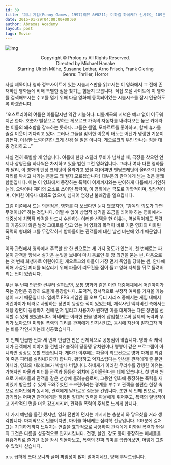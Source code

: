 ```yaml
---
id: 39
title: '퍼니 게임(Funny Games, 1997)리뷰 &#8211; 미하엘 하네케가 선사하는 109분의 가시방석'
date: 2015-01-29T04:00:00+00:00
author: Abraxas Academy
layout: post
tags: Movie
---
```



![img](https://farm5.staticflickr.com/4624/39037895744_bd003b770c_z.jpg)

<center>Copyright © Prolog.rs All Rights Reserved.</center>



<center>Directed by Michael Hanake</center>



<center>Starring Ulrich Mühe, Susanne Lothar, Arno Frisch, Frank Giering</center>



<center>Genre: Thriller, Horror</center>

사실 제목이나 영화 정보사이트에 있는 시놉시스만을 읽고서는 이 영화에서 그 전에 존재하던 영화들에 비해 특별한 점을 찾기는 힘들지 모릅니다. 직접 포털 사이트에 이 영화를 검색해보시는 수고를 덜기 위해 다음 영화에 등록되어있는 시놉시스를 잠시 인용하도록 하겠습니다.

“오스트리아의 여름은 아름답지만 약간 서늘하다. 티롤계곡의 저녁은 예고 없이 어두워지곤 한다. 호숫가 별장으로 향하는 게오르크 가족의 자동차를 내려다보는 높은 카메라는 이들의 왜소함을 강조하는 듯하다. 그들은 헨델, 모차르트를 좋아하고, 함께 휴가를 즐길 이웃이 기다리고 있다. 그러나 그들을 맞이한 이웃의 태도는 어딘가 냉랭한 기운이 감돈다. 이상한 느낌이지만 크게 신경 쓸 일은 아니다. 게오르크의 부인 안나는 짐을 대충 정리하고 ..”



사실 전혀 특별할 게 없습니다. 여름에 한창 스릴러 무비가 넘쳐날 때, 극장을 찾으면 언제나 상영관을 하나씩은 차지하고 있을 법한 그런 영화입니다. 그러나 여타 다른 영화들과 달리, 이 영화의 엔딩 크레딧이 올라가고 있을 때(어쩌면 엔딩크레딧이 올라가기 전에 자리를 박차고 나가는 분들도 꽤 될지 모르겠습니다) 대부분의 관객에게 남는 것은 불쾌함뿐입니다. 이는 이 영화에서 등장하는 폭력이 이제까지와는 판이하게 다름에서 기인하는데, 오락이나 재미의 요소로 쓰이던 폭력이, 이 영화에선 극도로 가학적이며, 일방적이며, 어떠한 이유나 대의도 없으며, 심지어 엄청난 불쾌감을 일으킵니다.

그럼 이쯤에서 드는 의문점은, 영화를 다 보셨다면 눈치 챘겠지만, “감독의 의도가 과연 무엇이냐?” 하는 것입니다. 어쩔 수 없이 상업적 성격을 조금을 띄어야 하는 영화에서- 대중성에 치명적 타격을 반드시 수반하는 이러한 선택을 한 이유는, 역설적이게도 폭력의 가공되지 않은 날것 그대로를 담고 있는 이 영화의 목적이 바로 기존 영화의 미화된 폭력의 형태와 그를 무감각하게 받아들이는 관객들에 대한 날선 비판에 있기 때문입니다.

이와 관련해서 영화에서 주목할 만 한 씬으로는 세 가지 정도가 있는데, 첫 번째로는 파울이 관객을 향해서 살가운 눈빛을 보내며 마치 동료인 듯 양 의견을 묻는 씬, 다음으로는 첫 번째 희생자로 어린아이인 게오르크의 아들이 가장 먼저 죽임을 당하는 씬, 안나에 의해 사살된 피터를 되살리기 위해 파울이 리모컨을 집어 들고 영화 자체를 뒤로 돌려버리는 씬이 있습니다.

우선 두 번째 언급한 씬부터 살펴보면, 보통 영화와 같은 이런 대중매체에서 어린아이가 죽는 장면은 굉장히 드물게 등장합니다. 도덕적, 정서적으로 부정적 여파를 가져올 가능성이 크기 때문입니다. 일례로 FPS 게임인 콜 오브 듀티 시리즈 중에서는 게임 내에서 어린아이가 테러로 사망하는 장면이 등장한 적이 있었는데, 제작사인 액티비전 측에서는 해당 장면이 등장하기 전에 먼저 알리고 사용자가 원하면 이를 대체하는 다른 장면을 선택할 수 있게 했었습니다. 하네케는 이러한 씬을 영화에 삽입함으로써 실제의 폭력과 우리가 보아오던 미화된 폭력의 괴리를 관객에게 인지시키고, 동시에 자신이 말하고자 하는 바를 각인시키는데 성공했습니다.

첫 번째 언급한 씬과 세 번째 언급한 씬은 전체적으로 공통점이 많습니다. 영화 속 캐릭터가 관객에게 이야기를 건넨다? 솔직히 딩동댕 유치원이나 뿡뿡이 같은 프로그램이 아니라면 상상도 못할 연출입니다. 게다가 이후에는 파울이 리모컨으로 영화 자체를 되감아 죽은 피터를 살려내기까지 합니다. 황당하고 억지스럽다는 인상을 관객에게 줄 뿐만 아니라, 영화의 내러티브가 박살나 버립니다. 하네케가 이러한 무리수를 강행한 이유는, 가해자인 파울과 피터를 관객과 동등한 위치에 끌어올린다는 데에 있습니다. 첫 번째 씬으로 가해자들과 관객을 같은 선상에 올려놓음로써, 그동안 영화에 등장하는 폭력을 재미있게 방관할 수 있게 도와주었던 스크린이라는 경계를 부수고 관객을 불편한 현장 속으로 집어던짐과 동시에, 관객에게 날카로운 질문을 건넵니다. 또한 세 번째 씬으로, 되감기라는 어쩌면 관객에게만 허용된 절대적 권력을 파울에게 쥐어주고, 폭력의 일방적이고 가학적인 면을 더욱 강조시키며, 관객을 폭력의 주체로 느끼게 합니다.

세 가지 예만을 들긴 했지만, 영화 전반이 던지는 메시지는 충분히 와 닿으셨을 거라 생각합니다. 마지막으로 덧붙이자면, 마이클 하네케는 심리학 전공입니다. 109분에 걸쳐 그는 기괴하게까지 느껴지는 연출을 효과적으로 사용하여 관객에게 미화된 폭력과 현실의 그것은 다름을 성공적으로 인지시킵니다. 전쟁, 살인, 강도 등이 등장하는 매체들을 유흥거리로 즐기던 것을 잠시 되돌아보고, 폭력의 진짜 의미를 곱씹어보면, 어떻게 그럴 수 있었나 싶습니다.

p.s. 급하게 쓰다 보니까 글이 짜임성이 많이 떨어지네요, 양해 부탁드립니다.</span>

